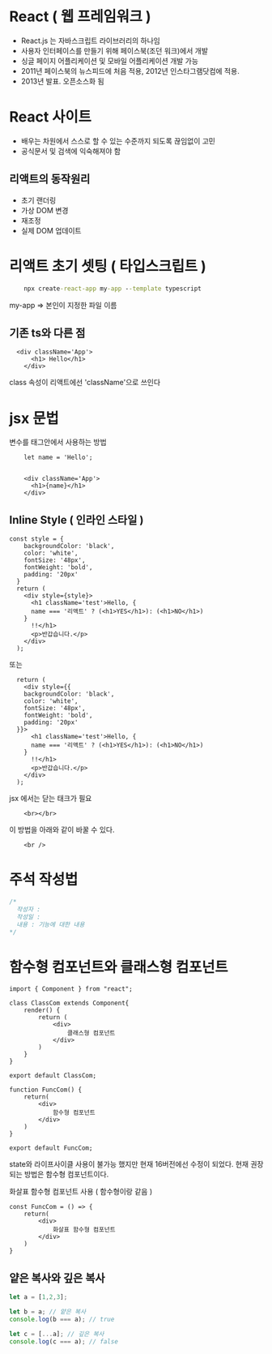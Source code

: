 # React ( 웹 프레임워크 )

- React.js 는 자바스크립트 라이브러리의 하나임
- 사용자 인터페이스를 만들기 위해 페이스북(조던 워크)에서 개발
- 싱글 페이지 어플리케이션 및 모바일 어플리케이션 개발 가능
- 2011년 페이스북의 뉴스피드에 처음 적용, 2012년 인스타그램닷컴에 적용.
- 2013년 발표. 오픈소스화 됨

# React 사이트

- 배우는 차원에서 스스로 할 수 있는 수준까지 되도록 끊임없이 고민
- 공식문서 및 검색에 익숙해져야 함

## 리액트의 동작원리

- 초기 랜더링
- 가상 DOM 변경
- 재조정
- 실제 DOM  업데이트

# 리액트 초기 셋팅 ( 타입스크립트 )

```cmd
    npx create-react-app my-app --template typescript
```
my-app => 본인이 지정한 파일 이름

## 기존 ts와 다른 점
```tsx
  <div className='App'>
      <h1> Hello</h1>
    </div>
```

class 속성이 리액트에선 'className'으로 쓰인다

# jsx 문법
변수를 태그안에서 사용하는 방법
```tsx
    let name = 'Hello';


    <div className='App'>
      <h1>{name}</h1>
    </div>
```

## Inline Style ( 인라인 스타일 )

```tsx
const style = {
    backgroundColor: 'black',
    color: 'white',
    fontSize: '48px',
    fontWeight: 'bold',
    padding: '20px'
  }
  return (
    <div style={style}>
      <h1 className='test'>Hello, {
      name === '리액트' ? (<h1>YES</h1>): (<h1>NO</h1>)
    }
      !!</h1>
      <p>반갑습니다.</p>
    </div>
  );
```
또는
```tsx
  return (
    <div style={{
    backgroundColor: 'black',
    color: 'white',
    fontSize: '48px',
    fontWeight: 'bold',
    padding: '20px'
  }}>
      <h1 className='test'>Hello, {
      name === '리액트' ? (<h1>YES</h1>): (<h1>NO</h1>)
    }
      !!</h1>
      <p>반갑습니다.</p>
    </div>
  );

```

jsx 에서는 닫는 태크가 필요

```tsx
    <br></br>
```
이 방법을 아래와 같이 바꿀 수 있다.
```tsx
    <br />
```

# 주석 작성법
```js
/*
  작성자 : 
  작성일 :
  내용 : 기능에 대한 내용
*/
```

# 함수형 컴포넌트와 클래스형 컴포넌트

```tsx
import { Component } from "react";

class ClassCom extends Component{
    render() {
        return (
            <div>
                클래스형 컴포넌트
            </div>
        )
    }
}

export default ClassCom;

```

```tsx
function FuncCom() {
    return(
        <div>
            함수형 컴포넌트
        </div>
    )
}

export default FuncCom;
```
state와 라이프사이클 사용이 불가능 했지만 현재 16버전에선 수정이 되었다.
현재 권장되는 방법은 함수형 컴포넌트이다.

화살표 함수형 컴포넌트 사용 ( 함수형이랑 같음 )
```tsx
const FuncCom = () => {
    return(
        <div>
            화살표 함수형 컴포넌트
        </div>
    )
}
```

## 얕은 복사와 깊은 복사

```js
let a = [1,2,3];

let b = a; // 얕은 복사
console.log(b === a); // true

let c = [...a]; // 깊은 복사 
console.log(c === a); // false
```
